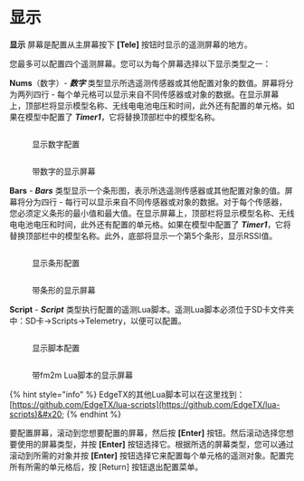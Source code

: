# 显示

**显示** 屏幕是配置从主屏幕按下 **\[Tele]** 按钮时显示的遥测屏幕的地方。

您最多可以配置四个遥测屏幕。您可以为每个屏幕选择以下显示类型之一：

**Nums**（数字）- _**数字**_ 类型显示所选遥测传感器或其他配置对象的数值。屏幕将分为两列四行 - 每个单元格可以显示来自不同传感器或对象的数据。在显示屏幕上，顶部栏将显示模型名称、无线电电池电压和时间，此外还有配置的单元格。如果在模型中配置了 _**Timer1**_，它将替换顶部栏中的模型名称。

<div>

<figure><img src="//edgetx-static.zkl2333.com/bwtel4.png" alt=""><figcaption><p>显示数字配置</p></figcaption></figure>

 

<figure><img src="//edgetx-static.zkl2333.com/bwtel1 (7).png" alt=""><figcaption><p>带数字的显示屏幕</p></figcaption></figure>

</div>

**Bars** - _**Bars**_ 类型显示一个条形图，表示所选遥测传感器或其他配置对象的值。屏幕将分为四行 - 每行可以显示来自不同传感器或对象的数据。对于每个传感器，您必须定义条形的最小值和最大值。在显示屏幕上，顶部栏将显示模型名称、无线电电池电压和时间，此外还有配置的单元格。如果在模型中配置了 _**Timer1**_，它将替换顶部栏中的模型名称。此外，底部将显示一个第5个条形，显示RSSI值。

<div>

<figure><img src="//edgetx-static.zkl2333.com/bwtel5.png" alt=""><figcaption><p>显示条形配置</p></figcaption></figure>

 

<figure><img src="//edgetx-static.zkl2333.com/bwtel2 (2).png" alt=""><figcaption><p>带条形的显示屏幕</p></figcaption></figure>

</div>

**Script** - _**Script**_ 类型执行配置的遥测Lua脚本。遥测Lua脚本必须位于SD卡文件夹中：SD卡->Scripts->Telemetry，以便可以配置。

<div>

<figure><img src="//edgetx-static.zkl2333.com/bwtel6.png" alt=""><figcaption><p>显示脚本配置</p></figcaption></figure>

 

<figure><img src="//edgetx-static.zkl2333.com/bwtel3.png" alt=""><figcaption><p>带fm2m Lua脚本的显示屏幕</p></figcaption></figure>

</div>

{% hint style="info" %}
EdgeTX的其他Lua脚本可以在这里找到：[https://github.com/EdgeTX/lua-scripts](https://github.com/EdgeTX/lua-scripts)&#x20;
{% endhint %}

要配置屏幕，滚动到您想要配置的屏幕，然后按 **\[Enter]** 按钮。然后滚动选择您想要使用的屏幕类型，并按 **\[Enter]** 按钮选择它。根据所选的屏幕类型，您可以通过滚动到所需的对象并按 **\[Enter]** 按钮选择它来配置每个单元格的遥测对象。配置完所有所需的单元格后，按 \[Return] 按钮退出配置菜单。